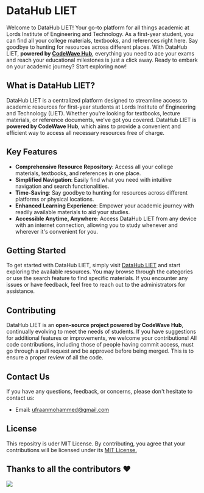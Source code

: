 # DataHub LIET

Welcome to DataHub LIET! Your go-to platform for all things academic at Lords Institute of Engineering and Technology. As a first-year student, you can find all your college materials, textbooks, and references right here. Say goodbye to hunting for resources across different places. With DataHub LIET, **powered by [CodeWave Hub](https://github.com/LIEThyd)**, everything you need to ace your exams and reach your educational milestones is just a click away. Ready to embark on your academic journey? Start exploring now!


## What is DataHub LIET?

DataHub LIET is a centralized platform designed to streamline access to academic resources for first-year students at Lords Institute of Engineering and Technology (LIET). Whether you're looking for textbooks, lecture materials, or reference documents, we've got you covered. DataHub LIET is **powered by CodeWave Hub**, which aims to provide a convenient and efficient way to access all necessary resources free of charge.

## Key Features

- **Comprehensive Resource Repository**: Access all your college materials, textbooks, and references in one place.
- **Simplified Navigation**: Easily find what you need with intuitive navigation and search functionalities.
- **Time-Saving**: Say goodbye to hunting for resources across different platforms or physical locations.
- **Enhanced Learning Experience**: Empower your academic journey with readily available materials to aid your studies.
- **Accessible Anytime, Anywhere**: Access DataHub LIET from any device with an internet connection, allowing you to study whenever and wherever it's convenient for you.

## Getting Started

To get started with DataHub LIET, simply visit [DataHub LIET](https://ufraan.github.io/datahub/) and start exploring the available resources. You may browse through the categories or use the search feature to find specific materials. If you encounter any issues or have feedback, feel free to reach out to the administrators for assistance.

## Contributing

DataHub LIET is an **open-source project powered by CodeWave Hub**, continually evolving to meet the needs of students. If you have suggestions for additional features or improvements, we welcome your contributions! All code contributions, including those of people having commit access, must go through a pull request and be approved before being merged. This is to ensure a proper review of all the code.

## Contact Us

If you have any questions, feedback, or concerns, please don't hesitate to contact us:

- Email: [ufraanmohammed@gmail.com](mailto:ufraanmohammed@gmail.com)


<!--                                License       -->
## License
This repositry is uder MIT License. By contributing, you agree that your contributions will be licensed under its <a href="https://github.com/abdulvasay-234/datahub/blob/main/LICENSE"> MIT License.</a>


<!--                            contributers    -->
## Thanks to all the contributors ❤️
<a href = "https://github.com/abdulvasay-234/datahub/graphs/contributors">
  <img src = "https://contrib.rocks/image?repo=abdulvasay-234/datahub"/>
</a>


